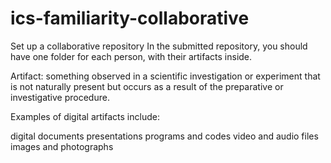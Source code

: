 # ics-familiarity-collaborative

Set up a collaborative repository
In the submitted repository, you should have one folder for each person, with their artifacts inside.

Artifact: something observed in a scientific investigation or experiment that is not naturally present but occurs as a result of the preparative or investigative procedure. 

Examples of digital artifacts include:

digital documents
presentations
programs and codes
video and audio files
images and photographs 
